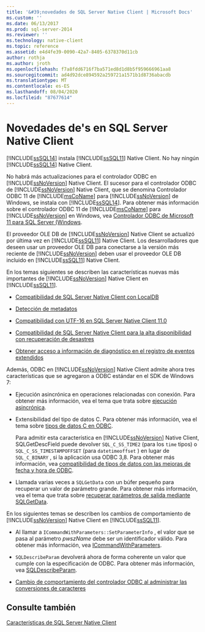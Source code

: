 ```yaml
---
title: '&#39;novedades de SQL Server Native Client | Microsoft Docs'
ms.custom: ''
ms.date: 06/13/2017
ms.prod: sql-server-2014
ms.reviewer: ''
ms.technology: native-client
ms.topic: reference
ms.assetid: e4d4fe39-0090-42a7-8405-6378370d11cb
author: rothja
ms.author: jroth
ms.openlocfilehash: f7a8fdd6716f7ba571ed8d1d8b5f959666961aa8
ms.sourcegitcommit: ad4d92dce894592a259721a1571b1d8736abacdb
ms.translationtype: MT
ms.contentlocale: es-ES
ms.lasthandoff: 08/04/2020
ms.locfileid: "87677614"
---
```

# <a name="what39s-new-in-sql-server-native-client"></a>Novedades de&#39;s en SQL Server Native Client
  [!INCLUDE[ssSQL14](../../includes/sssql14-md.md)] instala [!INCLUDE[ssSQL11](../../includes/sssql11-md.md)] Native Client. No hay ningún [!INCLUDE[ssSQL14](../../includes/sssql14-md.md)] Native Client.  
  
 No habrá más actualizaciones para el controlador ODBC en [!INCLUDE[ssNoVersion](../../includes/ssnoversion-md.md)] Native Client. El sucesor para el controlador ODBC de [!INCLUDE[ssNoVersion](../../includes/ssnoversion-md.md)] Native Client, que se denomina Controlador ODBC 11 de [!INCLUDE[msCoName](../../includes/msconame-md.md)] para [!INCLUDE[ssNoVersion](../../includes/ssnoversion-md.md)] de Windows, se instala con [!INCLUDE[ssSQL14](../../includes/sssql14-md.md)]. Para obtener más información sobre el controlador ODBC 11 de [!INCLUDE[msCoName](../../includes/msconame-md.md)] para [!INCLUDE[ssNoVersion](../../includes/ssnoversion-md.md)] en Windows, vea [Controlador ODBC de Microsoft 11 para SQL Server (Windows](https://www.microsoft.com/download/details.aspx?id=36434).  
  
 El proveedor OLE DB de [!INCLUDE[ssNoVersion](../../includes/ssnoversion-md.md)] Native Client se actualizó por última vez en [!INCLUDE[ssSQL11](../../includes/sssql11-md.md)] Native Client. Los desarrolladores que deseen usar un proveedor OLE DB para conectarse a la versión más reciente de [!INCLUDE[ssNoVersion](../../includes/ssnoversion-md.md)] deben usar el proveedor OLE DB incluido en [!INCLUDE[ssSQL11](../../includes/sssql11-md.md)] Native Client.  
  
 En los temas siguientes se describen las características nuevas más importantes de [!INCLUDE[ssNoVersion](../../includes/ssnoversion-md.md)] Native Client en [!INCLUDE[ssSQL11](../../includes/sssql11-md.md)].  
  
-   [Compatibilidad de SQL Server Native Client con LocalDB](features/sql-server-native-client-support-for-localdb.md)  
  
-   [Detección de metadatos](features/metadata-discovery.md)  
  
-   [Compatibilidad con UTF-16 en SQL Server Native Client 11.0](features/utf-16-support-in-sql-server-native-client-11-0.md)  
  
-   [Compatibilidad de SQL Server Native Client para la alta disponibilidad con recuperación de desastres](features/sql-server-native-client-support-for-high-availability-disaster-recovery.md)  
  
-   [Obtener acceso a información de diagnóstico en el registro de eventos extendidos](features/accessing-diagnostic-information-in-the-extended-events-log.md)  
  
 Además, ODBC en [!INCLUDE[ssNoVersion](../../includes/ssnoversion-md.md)] Native Client admite ahora tres características que se agregaron a ODBC estándar en el SDK de Windows 7:  
  
-   Ejecución asincrónica en operaciones relacionadas con conexión. Para obtener más información, vea el tema que trata sobre [ejecución asincrónica](https://go.microsoft.com/fwlink/?LinkID=191493).  
  
-   Extensibilidad del tipo de datos C. Para obtener más información, vea el tema sobre [tipos de datos C en ODBC](https://go.microsoft.com/fwlink/?LinkID=191495).  
  
     Para admitir esta característica en [!INCLUDE[ssNoVersion](../../includes/ssnoversion-md.md)] Native Client, SQLGetDescField puede devolver `SQL_C_SS_TIME2` (para los `time` tipos) o `SQL_C_SS_TIMESTAMPOFFSET` (para `datetimeoffset` ) en lugar de `SQL_C_BINARY` , si la aplicación usa ODBC 3,8. Para obtener más información, vea [compatibilidad de tipos de datos con las mejoras de fecha y hora de ODBC](features/date-and-time-improvements.md).  
  
-   Llamada varias veces a `SQLGetData` con un búfer pequeño para recuperar un valor de parámetro grande. Para obtener más información, vea el tema que trata sobre [recuperar parámetros de salida mediante SQLGetData](https://go.microsoft.com/fwlink/?LinkID=191494).  
  
 En los siguientes temas se describen los cambios de comportamiento de [!INCLUDE[ssNoVersion](../../includes/ssnoversion-md.md)] Native Client en [!INCLUDE[ssSQL11](../../includes/sssql11-md.md)].  
  
-   Al llamar a `ICommandWithParameters::SetParameterInfo` , el valor que se pasa al parámetro *pwszName* debe ser un identificador válido. Para obtener más información, vea [ICommandWithParameters](../native-client-ole-db-interfaces/icommandwithparameters.md).  
  
-   `SQLDescribeParam` devolverá ahora de forma coherente un valor que cumple con la especificación de ODBC. Para obtener más información, vea [SQLDescribeParam](../native-client-odbc-api/sqldescribeparam.md).  
  
-   [Cambio de comportamiento del controlador ODBC al administrar las conversiones de caracteres](features/odbc-driver-behavior-change-when-handling-character-conversions.md)  
  
## <a name="see-also"></a>Consulte también  
 [Características de SQL Server Native Client](features/sql-server-native-client-features.md)  
  
  
